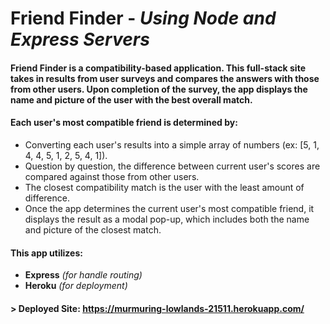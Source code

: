 # Friend Finder - _Using Node and Express Servers_

#### Friend Finder is a compatibility-based application. This full-stack site takes in results from user surveys and compares the answers with those from other users. Upon completion of the survey, the app displays the name and picture of the user with the best overall match.

#### Each user's most compatible friend is determined by:
* Converting each user's results into a simple array of numbers (ex: [5, 1, 4, 4, 5, 1, 2, 5, 4, 1]).
* Question by question, the difference between current user's scores are compared against those from other users.
* The closest compatibility match is the user with the least amount of difference.
* Once the app determines the current user's most compatible friend, it displays the result as a modal pop-up, which includes both the name and picture of the closest match.

#### This app utilizes:
* __Express__ _(for handle routing)_
* __Heroku__ _(for deployment)_

#### > Deployed Site: https://murmuring-lowlands-21511.herokuapp.com/